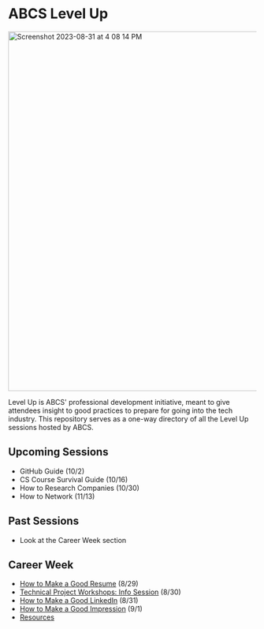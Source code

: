 # ABCS Level Up
<img width="729" alt="Screenshot 2023-08-31 at 4 08 14 PM" src="https://github.com/UT-ABCS/level-up/assets/91110018/fffb945a-a032-43cd-a878-45cd9991f622">

Level Up is ABCS' professional development initiative, meant to give attendees insight to good practices to prepare for going into the tech industry. This repository serves as a one-way directory of all the Level Up sessions hosted by ABCS. 

## Upcoming Sessions
- GitHub Guide (10/2)
- CS Course Survival Guide (10/16)
- How to Research Companies (10/30)
- How to Network (11/13)

## Past Sessions
- Look at the Career Week section

## Career Week
- [How to Make a Good Resume](https://docs.google.com/presentation/d/13juuTcJ_wKQQAnQShPtUUGXp7o5kpWRUTxVZLw1PB64/edit#slide=id.g35f391192_00) (8/29)
- [Technical Project Workshops: Info Session](https://docs.google.com/presentation/d/1mFly4h2b66m_EZagm5tvR_IFqSbQC3uuGXhcmf9tqpA/edit?usp=sharing) (8/30)
- [How to Make a Good LinkedIn](https://docs.google.com/presentation/d/1bLHBJk49XAn34qWD4j9xQi-soUBZZP-Qw3fX_K-v3q8/edit?usp=sharing) (8/31)
- [How to Make a Good Impression](https://docs.google.com/presentation/d/15Hk2IccZ0aJIS_ODF-bJHmcLgoroUz79yrgSAyrSTCA/edit?usp=sharing) (9/1)
- [Resources](https://drive.google.com/drive/folders/1EOPWla3XVDWNTjUeGy2O9czIzRLeRfZj?usp=sharing)
